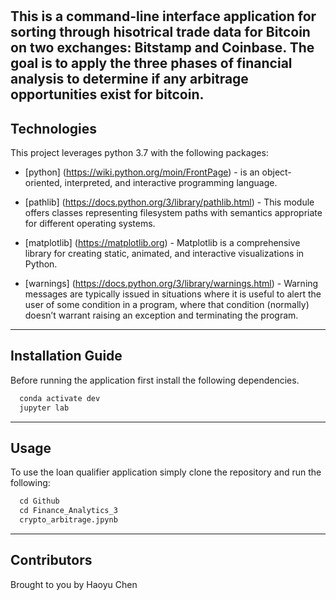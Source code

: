 # 

This is a command-line interface application for sorting through hisotrical trade data for Bitcoin on two exchanges: Bitstamp and Coinbase.  The goal is to apply the three phases of financial analysis to determine if any arbitrage opportunities exist for bitcoin.
---


## Technologies

This project leverages python 3.7 with the following packages:

* [python] (https://wiki.python.org/moin/FrontPage) - is an object-oriented, interpreted, and interactive programming language.

* [pathlib] (https://docs.python.org/3/library/pathlib.html) - This module offers classes representing filesystem paths with semantics appropriate for different operating systems.

* [matplotlib] (https://matplotlib.org) - Matplotlib is a comprehensive library for creating static, animated, and interactive visualizations in Python.

* [warnings] (https://docs.python.org/3/library/warnings.html) - Warning messages are typically issued in situations where it is useful to alert the user of some condition in a program, where that condition (normally) doesn’t warrant raising an exception and terminating the program.


---

## Installation Guide

Before running the application first install the following dependencies.

```python
  conda activate dev
  jupyter lab
```
---

## Usage

To use the loan qualifier application simply clone the repository and run the following:

```python
  cd Github
  cd Finance_Analytics_3
  crypto_arbitrage.jpynb
```

---

## Contributors

Brought to you by Haoyu Chen